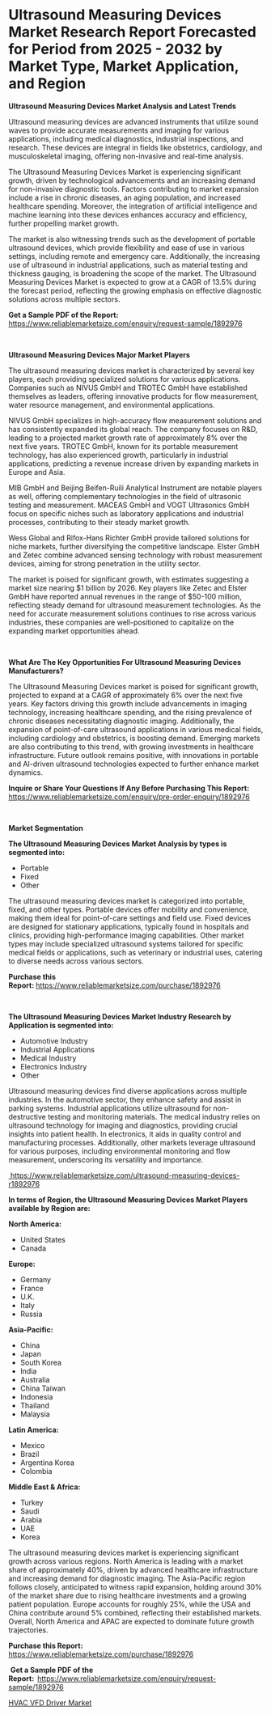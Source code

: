 <p><h1>Ultrasound Measuring Devices Market Research Report Forecasted for Period from 2025 -  2032 by Market Type, Market Application, and Region</h1></p><p><strong>Ultrasound Measuring Devices Market Analysis and Latest Trends</strong></p>
<p><p>Ultrasound measuring devices are advanced instruments that utilize sound waves to provide accurate measurements and imaging for various applications, including medical diagnostics, industrial inspections, and research. These devices are integral in fields like obstetrics, cardiology, and musculoskeletal imaging, offering non-invasive and real-time analysis.</p><p>The Ultrasound Measuring Devices Market is experiencing significant growth, driven by technological advancements and an increasing demand for non-invasive diagnostic tools. Factors contributing to market expansion include a rise in chronic diseases, an aging population, and increased healthcare spending. Moreover, the integration of artificial intelligence and machine learning into these devices enhances accuracy and efficiency, further propelling market growth.</p><p>The market is also witnessing trends such as the development of portable ultrasound devices, which provide flexibility and ease of use in various settings, including remote and emergency care. Additionally, the increasing use of ultrasound in industrial applications, such as material testing and thickness gauging, is broadening the scope of the market. The Ultrasound Measuring Devices Market is expected to grow at a CAGR of 13.5% during the forecast period, reflecting the growing emphasis on effective diagnostic solutions across multiple sectors.</p></p>
<p><strong>Get a Sample PDF of the Report:&nbsp;</strong> <a href="https://www.reliablemarketsize.com/enquiry/request-sample/1892976?utm_campaign=2334&utm_medium=2&utm_source=Github&utm_content=ia&utm_term=28032025&utm_id=ultrasound-measuring-devices">https://www.reliablemarketsize.com/enquiry/request-sample/1892976</a></p>
<p>&nbsp;</p>
<p><strong>Ultrasound Measuring Devices Major Market Players</strong></p>
<p><p>The ultrasound measuring devices market is characterized by several key players, each providing specialized solutions for various applications. Companies such as NIVUS GmbH and TROTEC GmbH have established themselves as leaders, offering innovative products for flow measurement, water resource management, and environmental applications.</p><p>NIVUS GmbH specializes in high-accuracy flow measurement solutions and has consistently expanded its global reach. The company focuses on R&D, leading to a projected market growth rate of approximately 8% over the next five years. TROTEC GmbH, known for its portable measurement technology, has also experienced growth, particularly in industrial applications, predicting a revenue increase driven by expanding markets in Europe and Asia.</p><p>MIB GmbH and Beijing Beifen-Ruili Analytical Instrument are notable players as well, offering complementary technologies in the field of ultrasonic testing and measurement. MACEAS GmbH and VOGT Ultrasonics GmbH focus on specific niches such as laboratory applications and industrial processes, contributing to their steady market growth.</p><p>Wess Global and Rifox-Hans Richter GmbH provide tailored solutions for niche markets, further diversifying the competitive landscape. Elster GmbH and Zetec combine advanced sensing technology with robust measurement devices, aiming for strong penetration in the utility sector.</p><p>The market is poised for significant growth, with estimates suggesting a market size nearing $1 billion by 2026. Key players like Zetec and Elster GmbH have reported annual revenues in the range of $50-100 million, reflecting steady demand for ultrasound measurement technologies. As the need for accurate measurement solutions continues to rise across various industries, these companies are well-positioned to capitalize on the expanding market opportunities ahead.</p></p>
<p>&nbsp;</p>
<p><strong>What Are The Key Opportunities For Ultrasound Measuring Devices Manufacturers?</strong></p>
<p><p>The Ultrasound Measuring Devices market is poised for significant growth, projected to expand at a CAGR of approximately 6% over the next five years. Key factors driving this growth include advancements in imaging technology, increasing healthcare spending, and the rising prevalence of chronic diseases necessitating diagnostic imaging. Additionally, the expansion of point-of-care ultrasound applications in various medical fields, including cardiology and obstetrics, is boosting demand. Emerging markets are also contributing to this trend, with growing investments in healthcare infrastructure. Future outlook remains positive, with innovations in portable and AI-driven ultrasound technologies expected to further enhance market dynamics.</p></p>
<p><strong>Inquire or Share Your Questions If Any Before Purchasing This Report:</strong> <a href="https://www.reliablemarketsize.com/enquiry/pre-order-enquiry/1892976?utm_campaign=2334&utm_medium=2&utm_source=Github&utm_content=ia&utm_term=28032025&utm_id=ultrasound-measuring-devices">https://www.reliablemarketsize.com/enquiry/pre-order-enquiry/1892976</a></p>
<p>&nbsp;</p>
<p><strong>Market Segmentation</strong></p>
<p><strong>The Ultrasound Measuring Devices Market Analysis by types is segmented into:</strong></p>
<p><ul><li>Portable</li><li>Fixed</li><li>Other</li></ul></p>
<p><p>The ultrasound measuring devices market is categorized into portable, fixed, and other types. Portable devices offer mobility and convenience, making them ideal for point-of-care settings and field use. Fixed devices are designed for stationary applications, typically found in hospitals and clinics, providing high-performance imaging capabilities. Other market types may include specialized ultrasound systems tailored for specific medical fields or applications, such as veterinary or industrial uses, catering to diverse needs across various sectors.</p></p>
<p><strong>Purchase this Report:&nbsp;</strong><a href="https://www.reliablemarketsize.com/purchase/1892976?utm_campaign=2334&utm_medium=2&utm_source=Github&utm_content=ia&utm_term=28032025&utm_id=ultrasound-measuring-devices">https://www.reliablemarketsize.com/purchase/1892976</a></p>
<p>&nbsp;</p>
<p><strong>The Ultrasound Measuring Devices Market Industry Research by Application is segmented into:</strong></p>
<p><ul><li>Automotive Industry</li><li>Industrial Applications</li><li>Medical Industry</li><li>Electronics Industry</li><li>Other</li></ul></p>
<p><p>Ultrasound measuring devices find diverse applications across multiple industries. In the automotive sector, they enhance safety and assist in parking systems. Industrial applications utilize ultrasound for non-destructive testing and monitoring materials. The medical industry relies on ultrasound technology for imaging and diagnostics, providing crucial insights into patient health. In electronics, it aids in quality control and manufacturing processes. Additionally, other markets leverage ultrasound for various purposes, including environmental monitoring and flow measurement, underscoring its versatility and importance.</p></p>
<p><a href="https://www.reliablemarketsize.com/ultrasound-measuring-devices-r1892976?utm_campaign=2334&utm_medium=2&utm_source=Github&utm_content=ia&utm_term=28032025&utm_id=ultrasound-measuring-devices">&nbsp;https://www.reliablemarketsize.com/ultrasound-measuring-devices-r1892976</a></p>
<p><strong>In terms of Region, the Ultrasound Measuring Devices Market Players available by Region are:</strong></p>
<p>
    <p> <strong> North America: </strong>
        <ul>
            <li>United States</li>
            <li>Canada</li>
        </ul>
        </p> 
    <p> <strong> Europe: </strong>
        <ul>
            <li>Germany</li>
            <li>France</li>
            <li>U.K.</li>
            <li>Italy</li>
            <li>Russia</li>
        </ul>
        </p> 
    <p> <strong> Asia-Pacific: </strong>
        <ul>
            <li>China</li>
            <li>Japan</li>
            <li>South Korea</li>
            <li>India</li>
            <li>Australia</li>
            <li>China Taiwan</li>
            <li>Indonesia</li>
            <li>Thailand</li>
            <li>Malaysia</li>
        </ul>
        </p> 
    <p> <strong> Latin America: </strong>
        <ul>
            <li>Mexico</li>
            <li>Brazil</li>
            <li>Argentina Korea</li>
            <li>Colombia</li>
        </ul>
        </p> 
    <p> <strong> Middle East & Africa: </strong>
        <ul>
            <li>Turkey</li>
            <li>Saudi</li>
            <li>Arabia</li>
            <li>UAE</li>
            <li>Korea</li>
        </ul>
    </p>
    </p>
<p><p>The ultrasound measuring devices market is experiencing significant growth across various regions. North America is leading with a market share of approximately 40%, driven by advanced healthcare infrastructure and increasing demand for diagnostic imaging. The Asia-Pacific region follows closely, anticipated to witness rapid expansion, holding around 30% of the market share due to rising healthcare investments and a growing patient population. Europe accounts for roughly 25%, while the USA and China contribute around 5% combined, reflecting their established markets. Overall, North America and APAC are expected to dominate future growth trajectories.</p></p>
<p><strong>Purchase this Report: </strong><a href="https://www.reliablemarketsize.com/purchase/1892976?utm_campaign=2334&utm_medium=2&utm_source=Github&utm_content=ia&utm_term=28032025&utm_id=ultrasound-measuring-devices">https://www.reliablemarketsize.com/purchase/1892976</a></p>
<p>&nbsp;<strong>Get a Sample PDF of the Report:&nbsp;&nbsp;</strong><a href="https://www.reliablemarketsize.com/enquiry/request-sample/1892976?utm_campaign=2334&utm_medium=2&utm_source=Github&utm_content=ia&utm_term=28032025&utm_id=ultrasound-measuring-devices">https://www.reliablemarketsize.com/enquiry/request-sample/1892976</a></p>
<p><strong></strong></p>
<p><p><a href="https://github.com/suleimannichelle7/Market-Research-Report-List-1/blob/main/hvac-vfd-driver-market.md?utm_campaign=2334&utm_medium=2&utm_source=Github&utm_content=ia&utm_term=28032025&utm_id=ultrasound-measuring-devices">HVAC VFD Driver Market</a></p></p>